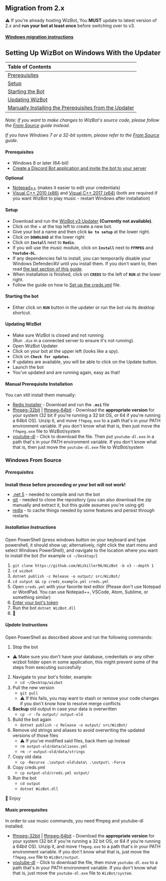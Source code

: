 ## Migration from 2.x 

⚠ If you're already hosting WizBot, You **MUST** update to latest version of 2.x and **run your bot at least once** before switching over to v3.

#### [Windows migration instructions](../migration-guide#windows)

## Setting Up WizBot on Windows With the Updater

| Table of Contents|
| :---------------------------------------------------------------------------------------------------------------------------|
| [Prerequisites](#prerequisites)                                                                                             |
| [Setup](#setup)                                                                                                             |
| [Starting the Bot](#starting-the-bot)                                                                                       |
| [Updating WizBot](#updating-wizbot)                                                                                         |
| [Manually Installing the Prerequisites from the Updater](#if-the-updater-fails-to-install-the-prerequisites-for-any-reason) |

*Note: If you want to make changes to WizBot's source code, please follow the [From Source][SourceGuide] guide instead.*

*If you have Windows 7 or a 32-bit system, please refer to the [From Source][SourceGuide] guide.*

#### Prerequisites

- Windows 8 or later (64-bit)
- [Create a Discord Bot application and invite the bot to your server](../creds-guide.md)

**Optional**

- [Notepad++] (makes it easier to edit your credentials)
- [Visual C++ 2010 (x86)] and [Visual C++ 2017 (x64)] (both are required if you want WizBot to play music - restart Windows after installation)

#### Setup

- Download and run the [WizBot v3 Updater][Updater] **(Currently not available)**.
- Click on the + at the top left to create a new bot.
- Give your bot a name and then click **`Go to setup`** at the lower right.
- Click on **`DOWNLOAD`** at the lower right
- Click on **`Install`** next to **`Redis`**.
- If you will use the music module, click on **`Install`** next to **`FFMPEG`** and **`Youtube-DL`**.
- If any dependencies fail to install, you can temporarily disable your Windows Defender/AV until you install them. If you don't want to, then read [the last section of this guide](#Manual-Prerequisite-Installation).
- When installation is finished, click on **`CREDS`** to the left of **`RUN`** at the lower right.
- Follow the guide on how to [Set up the creds.yml](../../creds-guide) file.

#### Starting the bot

- Either click on **`RUN`** button in the updater or run the bot via its desktop shortcut.

#### Updating WizBot

- Make sure WizBot is closed and not running  
  (Run `.die` in a connected server to ensure it's not running).
- Open WizBot Updater
- Click on your bot at the upper left (looks like a spy).
- Click on **`Check for updates`**.
- If updates are available, you will be able to click on the Update button.
- Launch the bot
- You've updated and are running again, easy as that!

#### Manual Prerequisite Installation

You can still install them manually:

- [Redis Installer](https://github.com/MicrosoftArchive/redis/releases/tag/win-3.0.504) - Download and run the **`.msi`** file
- [ffmpeg-32bit] | [ffmpeg-64bit] - Download the **appropriate version** for your system (32 bit if you're running a 32 bit OS, or 64 if you're running a 64bit OS). Unzip it, and move `ffmpeg.exe` to a path that's in your PATH environment variable. If you don't know what that is, then just move the `ffmpeg.exe` file to WizBot/system
- [youtube-dl] - Click to download the file. Then put `youtube-dl.exe` in a path that's in your PATH environment variable. If you don't know what that is, then just move the `youtube-dl.exe` file to WizBot/system

### Windows From Source

##### Prerequisites

**Install these before proceeding or your bot will not work!**
- [.net 5](https://dotnet.microsoft.com/download/dotnet/5.0)  - needed to compile and run the bot
- [git](https://git-scm.com/downloads) - needed to clone the repository (you can also download the zip manually and extract it, but this guide assumes you're using git)
- [redis](https://github.com/MicrosoftArchive/redis/releases/download/win-3.0.504/Redis-x64-3.0.504.msi) - to cache things needed by some features and persist through restarts

##### Installation Instructions

Open PowerShell (press windows button on your keyboard and type powershell, it should show up; alternatively, right click the start menu and select Windows PowerShell), and navigate to the location where you want to install the bot (for example `cd ~/Desktop/`)  

1. `git clone https://github.com/Wizkiller96/WizBot -b v3 --depth 1`
2. `cd wizbot`
3. `dotnet publish -c Release -o output/ src/WizBot/`
4. `cd output && cp creds_example.yml creds.yml`
5. Open `creds.yml` with your favorite text editor (Please don't use Notepad or WordPad. You can use Notepad++, VSCode, Atom, Sublime, or something similar)
6. [Enter your bot's token](#creds-guide)
7. Run the bot `dotnet WizBot.dll` 
8. 🎉

##### Update Instructions

Open PowerShell as described above and run the following commands:

1. Stop the bot
  - ⚠️ Make sure you don't have your database, credentials or any other wizbot folder open in some application, this might prevent some of the steps from executing succesfully
2. Navigate to your bot's folder, example:
    - `cd ~/Desktop/wizbot`
3. Pull the new version
    - `git pull`
    - ⚠️ If this fails, you may want to stash or remove your code changes if you don't know how to resolve merge conflicts
4. **Backup** old output in case your data is overwritten
    - `cp -r -fo output/ output-old`
5. Build the bot again
    - `dotnet publish -c Release -o output/ src/WizBot/`
6. Remove old strings and aliases to avoid overwriting the updated versions of those files  
    - ⚠ If you've modified said files, back them up instead
    - `rm output-old/data/aliases.yml`
    - `rm -r output-old/data/strings`
7. Copy old data
    - `cp -Recurse .\output-old\data\ .\output\ -Force`
8. Copy creds.yml
    - `cp output-old/creds.yml output/`
9. Run the bot 
    - `cd output`
    - `dotnet WizBot.dll`

🎉 Enjoy

#### Music prerequisites  
In order to use music commands, you need ffmpeg and youtube-dl installed.
- [ffmpeg-32bit] | [ffmpeg-64bit] - Download the **appropriate version** for your system (32 bit if you're running a 32 bit OS, or 64 if you're running a 64bit OS). Unzip it, and move `ffmpeg.exe` to a path that's in your PATH environment variable. If you don't know what that is, just move the `ffmpeg.exe` file to `WizBot/output`.
- [youtube-dl] - Click to download the file, then move `youtube-dl.exe` to a path that's in your PATH environment variable. If you don't know what that is, just move the `youtube-dl.exe` file to `WizBot/system`.

[Updater]: https://wizbot.cc/downloads/v3
[Notepad++]: https://notepad-plus-plus.org/
[.net]: https://dotnet.microsoft.com/download/dotnet/5.0
[Redis]: https://github.com/MicrosoftArchive/redis/releases/download/win-3.0.504/Redis-x64-3.0.504.msi
[Visual C++ 2010 (x86)]: https://download.microsoft.com/download/1/6/5/165255E7-1014-4D0A-B094-B6A430A6BFFC/vcredist_x86.exe
[Visual C++ 2017 (x64)]: https://aka.ms/vs/15/release/vc_redist.x64.exe
[SourceGuide]: ../from-source
[ffmpeg-32bit]: https://wizbot.cc/downloads/ffmpeg-32.zip
[ffmpeg-64bit]: https://wizbot.cc/downloads/ffmpeg-64.zip
[youtube-dl]: https://yt-dl.org/downloads/latest/youtube-dl.exe


